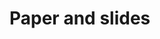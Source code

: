 # Paper and slides

<!-- ## Collaborative editing -->

<!-- ## Build -->

<!-- ## Making a draft release -->
